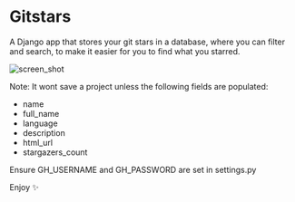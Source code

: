 # Gitstars

A Django app that stores your git stars in a database, where you can filter and
search, to make it easier for you to find what you starred.

![screen_shot]()

Note: It wont save a project unless the following fields are populated:
* name
* full_name
* language
* description
* html_url
* stargazers_count

Ensure GH_USERNAME and GH_PASSWORD are set in settings.py

Enjoy ✨
